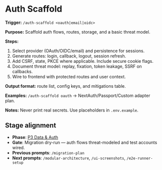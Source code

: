 # Auth Scaffold

**Trigger:** `/auth-scaffold <oauth|email|oidc>`

**Purpose:** Scaffold auth flows, routes, storage, and a basic threat model.

**Steps:**

1. Select provider (OAuth/OIDC/email) and persistence for sessions.
2. Generate routes: login, callback, logout, session refresh.
3. Add CSRF, state, PKCE where applicable. Include secure cookie flags.
4. Document threat model: replay, fixation, token leakage, SSRF on callbacks.
5. Wire to frontend with protected routes and user context.

**Output format:** route list, config keys, and mitigations table.

**Examples:** `/auth-scaffold oauth` → NextAuth/Passport/Custom adapter plan.

**Notes:** Never print real secrets. Use placeholders in `.env.example`.

## Stage alignment

- **Phase**: [P3 Data & Auth](WORKFLOW.md#p3-data--auth)
- **Gate**: Migration dry-run — auth flows threat-modeled and test accounts wired.
- **Previous prompts**: `/migration-plan`
- **Next prompts**: `/modular-architecture`, `/ui-screenshots`, `/e2e-runner-setup`
